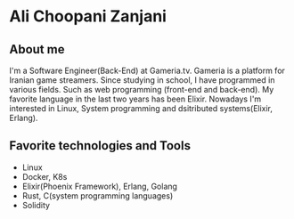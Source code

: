 # Ali Choopani Zanjani

## About me
I'm a Software Engineer(Back-End) at Gameria.tv. Gameria is a platform for Iranian game streamers. Since studying in school, I have programmed in various fields. Such as web programming (front-end and back-end). My favorite language in the last two years has been Elixir. Nowadays I'm interested in Linux, System programming and dsitributed systems(Elixir, Erlang).

## Favorite technologies and Tools
* Linux
* Docker, K8s
* Elixir(Phoenix Framework), Erlang, Golang
* Rust, C(system programming languages)
* Solidity
